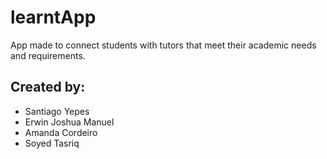 # learntApp
App made to connect students with tutors that meet their academic needs and requirements.

## Created by:
* Santiago Yepes
* Erwin Joshua Manuel
* Amanda Cordeiro
* Soyed Tasriq
